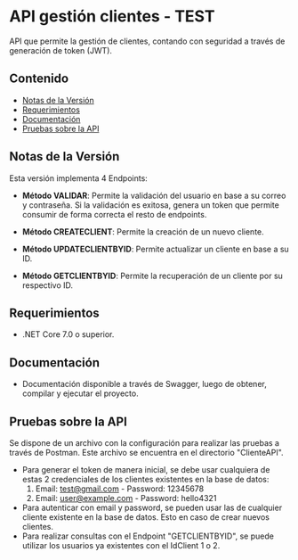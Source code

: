 # **API gestión clientes - TEST**

API que permite la gestión de clientes, contando con seguridad a través de generación de token (JWT).

## **Contenido**

- [Notas de la Versión](https://github.com/CrLara88/ClientesAPI/tree/main#notas-de-la-versi%C3%B3n)
- [Requerimientos](https://github.com/CrLara88/ClientesAPI/tree/main#requerimientos)
- [Documentación](https://github.com/CrLara88/ClientesAPI/tree/main#documentaci%C3%B3n)
- [Pruebas sobre la API](https://github.com/CrLara88/ClientesAPI/tree/main#pruebas-sobre-la-api)

## **Notas de la Versión**

Esta versión implementa 4 Endpoints:

- **Método VALIDAR**: Permite la validación del usuario en base a su correo y contraseña. 
Si la validación es exitosa, genera un token que permite consumir de forma correcta el 
resto de endpoints.

- **Método CREATECLIENT**: Permite la creación de un nuevo cliente.

- **Método UPDATECLIENTBYID**: Permite actualizar un cliente en base a su ID.

- **Método GETCLIENTBYID**: Permite la recuperación de un cliente por su respectivo ID.

## **Requerimientos**
- .NET Core 7.0 o superior.

## **Documentación**
- Documentación disponible a través de Swagger, luego de obtener, compilar y ejecutar el proyecto.

## **Pruebas sobre la API**
Se dispone de un archivo con la configuración para realizar las pruebas a través de Postman. Este archivo se encuentra en el directorio "ClienteAPI".

- Para generar el token de manera inicial, se debe usar cualquiera de estas 2 credenciales de los clientes existentes en la base de datos:
  1. Email: test@gmail.com - Password: 12345678
  2. Email: user@example.com - Password: hello4321
- Para autenticar con email y password, se pueden usar las de cualquier cliente existente en la base de datos. Esto en caso de crear nuevos clientes.
- Para realizar consultas con el Endpoint "GETCLIENTBYID", se puede utilizar los usuarios ya existentes con el IdClient 1 o 2.
